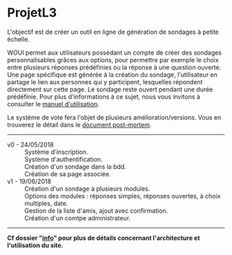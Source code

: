 # ProjetL3

L'objectif est de créer un outil en ligne de génération de sondages à petite échelle.

WOUI permet aux utilisateurs possédant un compte de créer des sondages personnalisables grâces aux options, pour permettre par exemple le choix entre plusieurs réponses prédéfinies ou la réponse à une question ouverte. Une page spécifique est générée à la création du sondage, l'utilisateur en partage le lien aux personnes qui y participent, lesquelles répondent directement sur cette page. Le sondage reste ouvert pendant une durée prédéfinie. Pour plus d'informations à ce sujet, nous vous invitons à consulter le [manuel d'utilisation](https://github.com/SegolenePoisson/ProjetL3/blob/master/info/utilisation.md).

Le système de vote fera l'objet de plusieurs amélioration/versions. Vous en trouverez le détail dans le [document post-mortem](https://github.com/SegolenePoisson/ProjetL3/blob/master/info/post_mortem.md).

----

<dl>
  <dt>v0 - 24/05/2018</dt>
  <dd>Système d'inscription.</dd>
  <dd>Système d'authentification.</dd>
  <dd>Création d'un sondage dans la bdd.</dd>
  <dd>Création de sa page associée.</dd>
	
  <dt>v1 - 19/06/2018</dt>
  <dd>Création d'un sondage à plusieurs modules.</dd>
  <dd>Options des modules : réponses simples, réponses ouvertes, à choix multiples, date.</dd>
  <dd>Gestion de la liste d'amis, ajout avec confirmation.</dd>
  <dd>Création d'un comtpe administrateur.</dd>
</dl>

---

**Cf dossier "[info](https://github.com/SegolenePoisson/ProjetL3/tree/master/info)" pour plus de détails concernant l'architecture et l'utilisation du site.**

